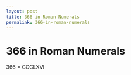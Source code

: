 ```yaml
---
layout: post
title: 366 in Roman Numerals
permalink: 366-in-roman-numerals
---
```


# 366 in Roman Numerals

366 = CCCLXVI

